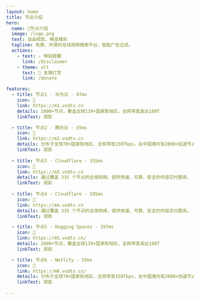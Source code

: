 ```yaml
---
layout: home
title: 节点介绍    
hero:
  name: 🚀节点介绍
  image: /logo.png
  text: 自由观影，畅享精彩
  tagline: 免费、开源的在线视频搜索平台，智能广告过滤。
  actions:
    - text: ⚠️ 特别提醒
      link: /disclaimer 
    - theme: alt
      text: 🥇 友情打赏
      link: /donate  

features:
  - title: 节点1 - 华为云 - 97ms
    icon: 🛑
    link: https://m1.vodtv.cn
    details: 2800+节点，覆盖全球130+国家和地区，全网带宽高达180T
    linkText: 观影

  - title: 节点2 - 腾讯云 - 55ms
    icon: 🚀
    link: https://m2.vodtv.cn
    details: 分布于全球70+国家和地区，全网带宽150Tbps，在中国境内有2000+加速节点。
    linkText: 观影  
    
  - title: 节点3 - Cloudflare - 155ms
    icon: 🎯
    link: https://m3.vodtv.cn
    details: 通过覆盖 335 个节点的全球网络，提供快速、可靠、安全的内容交付服务。
    linkText: 观影  
    
  - title: 节点4 - Cloudflare - 195ms
    icon: 🛑
    link: https://m4.vodtv.cn
    details: 通过覆盖 335 个节点的全球网络，提供快速、可靠、安全的内容交付服务。
    linkText: 观影     

  - title: 节点5 - Hugging Spaces - 197ms
    icon: 🚀
    link: https://m5.vodtv.cn/
    details: 2800+节点，覆盖全球130+国家和地区，全网带宽高达180T
    linkText: 观影

  - title: 节点6 - Netlify - 55ms
    icon: 🎯
    link: https://m6.vodtv.cn/
    details: 分布于全球70+国家和地区，全网带宽150Tbps，在中国境内有2000+加速节点。
    linkText: 观影  
   
---    
```

<confetti />
